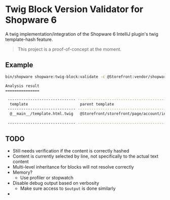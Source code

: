 # Twig Block Version Validator for Shopware 6

A twig implementation/integration of the Shopware 6 IntelliJ plugin's twig template-hash feature.

> This project is a proof-of-concept at the moment.

## Example

```bash
bin/shopware shopware:twig-block:validate -c @Storefront:vendor/shopware/storefront/Resources/views -c tests/res/ -r 6.7

Analysis result
===============

 ------------------------------ ----------------------------------------------------- --------------------------- ------------------------------------------------------------------ --------- ---------- 
  template                       parent template                                       block                       hash                                                               version   mismatch  
 ------------------------------ ----------------------------------------------------- --------------------------- ------------------------------------------------------------------ --------- ---------- 
  @__main__/template.html.twig   @Storefront/storefront/page/account/index.html.twig   page_account_main_content   c46e2748def26f1ff33af5eb04a9732fe2c2824f6fdf0aa98c94104b6afee48d   v6.6.0    [x]       
                                                                                                                   ee173de4df62556b65c720ab394292fbcd8d4afaf6724885ba70c651ef5c57d0   6.7                 
 ------------------------------ ----------------------------------------------------- --------------------------- ------------------------------------------------------------------ --------- ---------- 

```

## TODO

- Still needs verification if the content is correctly hashed
- Content is currently selected by line, not specifically to the actual text content
- Multi-level inheritance for blocks will not resolve correctly
- Memory?
  - Use profiler or stopwatch
- Disable debug output based on verbosity
  - Make sure access to `$output` is done similarly
- 
